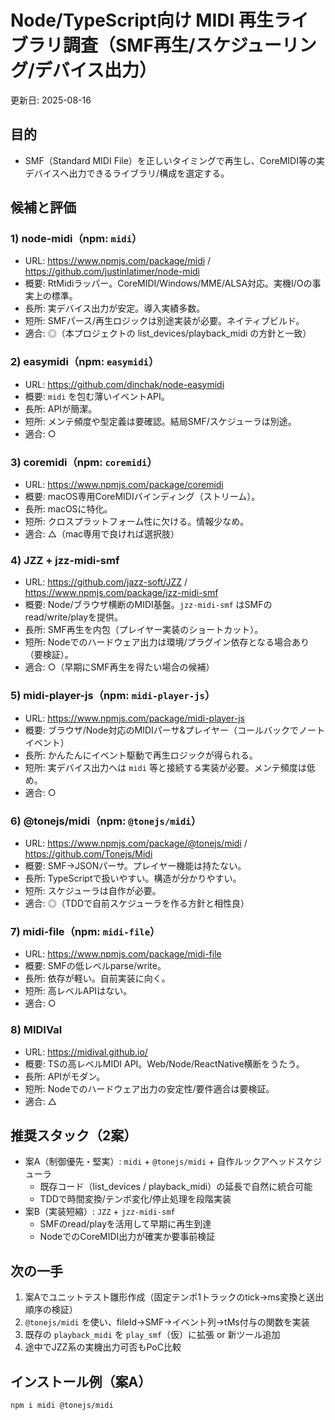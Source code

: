 # Node/TypeScript向け MIDI 再生ライブラリ調査（SMF再生/スケジューリング/デバイス出力）

更新日: 2025-08-16

## 目的
- SMF（Standard MIDI File）を正しいタイミングで再生し、CoreMIDI等の実デバイスへ出力できるライブラリ/構成を選定する。

## 候補と評価

### 1) node-midi（npm: `midi`）
- URL: https://www.npmjs.com/package/midi / https://github.com/justinlatimer/node-midi
- 概要: RtMidiラッパー。CoreMIDI/Windows/MME/ALSA対応。実機I/Oの事実上の標準。
- 長所: 実デバイス出力が安定。導入実績多数。
- 短所: SMFパース/再生ロジックは別途実装が必要。ネイティブビルド。
- 適合: ◎（本プロジェクトの list_devices/playback_midi の方針と一致）

### 2) easymidi（npm: `easymidi`）
- URL: https://github.com/dinchak/node-easymidi
- 概要: `midi` を包む薄いイベントAPI。
- 長所: APIが簡潔。
- 短所: メンテ頻度や型定義は要確認。結局SMF/スケジューラは別途。
- 適合: ○

### 3) coremidi（npm: `coremidi`）
- URL: https://www.npmjs.com/package/coremidi
- 概要: macOS専用CoreMIDIバインディング（ストリーム）。
- 長所: macOSに特化。
- 短所: クロスプラットフォーム性に欠ける。情報少なめ。
- 適合: △（mac専用で良ければ選択肢）

### 4) JZZ + jzz-midi-smf
- URL: https://github.com/jazz-soft/JZZ / https://www.npmjs.com/package/jzz-midi-smf
- 概要: Node/ブラウザ横断のMIDI基盤。`jzz-midi-smf` はSMFのread/write/playを提供。
- 長所: SMF再生を内包（プレイヤー実装のショートカット）。
- 短所: Nodeでのハードウェア出力は環境/プラグイン依存となる場合あり（要検証）。
- 適合: ○（早期にSMF再生を得たい場合の候補）

### 5) midi-player-js（npm: `midi-player-js`）
- URL: https://www.npmjs.com/package/midi-player-js
- 概要: ブラウザ/Node対応のMIDIパーサ&プレイヤー（コールバックでノートイベント）
- 長所: かんたんにイベント駆動で再生ロジックが得られる。
- 短所: 実デバイス出力へは `midi` 等と接続する実装が必要。メンテ頻度は低め。
- 適合: ○

### 6) @tonejs/midi（npm: `@tonejs/midi`）
- URL: https://www.npmjs.com/package/@tonejs/midi / https://github.com/Tonejs/Midi
- 概要: SMF→JSONパーサ。プレイヤー機能は持たない。
- 長所: TypeScriptで扱いやすい。構造が分かりやすい。
- 短所: スケジューラは自作が必要。
- 適合: ◎（TDDで自前スケジューラを作る方針と相性良）

### 7) midi-file（npm: `midi-file`）
- URL: https://www.npmjs.com/package/midi-file
- 概要: SMFの低レベルparse/write。
- 長所: 依存が軽い。自前実装に向く。
- 短所: 高レベルAPIはない。
- 適合: ○

### 8) MIDIVal
- URL: https://midival.github.io/
- 概要: TSの高レベルMIDI API。Web/Node/ReactNative横断をうたう。
- 長所: APIがモダン。
- 短所: Nodeでのハードウェア出力の安定性/要件適合は要検証。
- 適合: △

## 推奨スタック（2案）
- 案A（制御優先・堅実）: `midi` + `@tonejs/midi` + 自作ルックアヘッドスケジューラ
  - 既存コード（list_devices / playback_midi）の延長で自然に統合可能
  - TDDで時間変換/テンポ変化/停止処理を段階実装
- 案B（実装短縮）: `JZZ` + `jzz-midi-smf`
  - SMFのread/playを活用して早期に再生到達
  - NodeでのCoreMIDI出力が確実か要事前検証

## 次の一手
1) 案Aでユニットテスト雛形作成（固定テンポ1トラックのtick→ms変換と送出順序の検証）
2) `@tonejs/midi` を使い、fileId→SMF→イベント列→tMs付与の関数を実装
3) 既存の `playback_midi` を `play_smf`（仮）に拡張 or 新ツール追加
4) 途中でJZZ系の実機出力可否もPoC比較

## インストール例（案A）
```bash
npm i midi @tonejs/midi
```

